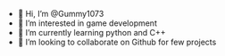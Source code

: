 - 👋 Hi, I’m @Gummy1073
- 👀 I’m interested in game development
- 🌱 I’m currently learning python and C++
- 💞️ I’m looking to collaborate on Github for few projects
  

<!---
Gummy1073/Gummy1073 is a ✨ special ✨ repository because its `README.md` (this file) appears on your GitHub profile.
You can click the Preview link to take a look at your changes.
--->
